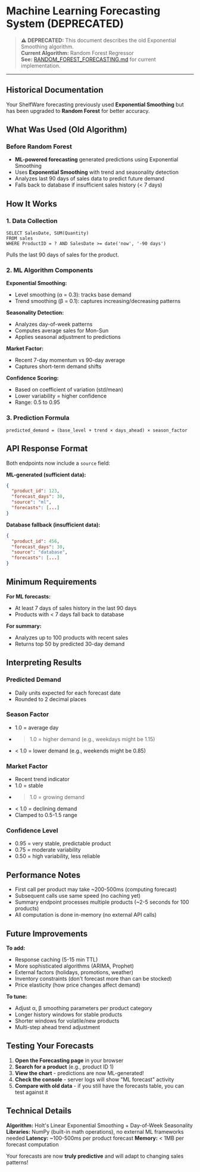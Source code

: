 # Machine Learning Forecasting System (DEPRECATED)

> **⚠️ DEPRECATED:** This document describes the old Exponential Smoothing algorithm.  
> **Current Algorithm:** Random Forest Regressor  
> **See:** [RANDOM_FOREST_FORECASTING.md](RANDOM_FOREST_FORECASTING.md) for current implementation.

---

## Historical Documentation

Your ShelfWare forecasting previously used **Exponential Smoothing** but has been upgraded to **Random Forest** for better accuracy.

## What Was Used (Old Algorithm)

### Before Random Forest
- **ML-powered forecasting** generated predictions using Exponential Smoothing
- Uses **Exponential Smoothing** with trend and seasonality detection
- Analyzes last 90 days of sales data to predict future demand
- Falls back to database if insufficient sales history (< 7 days)

## How It Works

### 1. Data Collection
```
SELECT SalesDate, SUM(Quantity) 
FROM sales 
WHERE ProductID = ? AND SalesDate >= date('now', '-90 days')
```
Pulls the last 90 days of sales for the product.

### 2. ML Algorithm Components

**Exponential Smoothing:**
- Level smoothing (α = 0.3): tracks base demand
- Trend smoothing (β = 0.1): captures increasing/decreasing patterns

**Seasonality Detection:**
- Analyzes day-of-week patterns
- Computes average sales for Mon-Sun
- Applies seasonal adjustment to predictions

**Market Factor:**
- Recent 7-day momentum vs 90-day average
- Captures short-term demand shifts

**Confidence Scoring:**
- Based on coefficient of variation (std/mean)
- Lower variability = higher confidence
- Range: 0.5 to 0.95

### 3. Prediction Formula
```
predicted_demand = (base_level + trend × days_ahead) × season_factor
```

## API Response Format

Both endpoints now include a `source` field:

**ML-generated (sufficient data):**
```json
{
  "product_id": 123,
  "forecast_days": 30,
  "source": "ml",
  "forecasts": [...]
}
```

**Database fallback (insufficient data):**
```json
{
  "product_id": 456,
  "forecast_days": 30,
  "source": "database",
  "forecasts": [...]
}
```

## Minimum Requirements

**For ML forecasts:**
- At least 7 days of sales history in the last 90 days
- Products with < 7 days fall back to database

**For summary:**
- Analyzes up to 100 products with recent sales
- Returns top 50 by predicted 30-day demand

## Interpreting Results

### Predicted Demand
- Daily units expected for each forecast date
- Rounded to 2 decimal places

### Season Factor
- 1.0 = average day
- > 1.0 = higher demand (e.g., weekdays might be 1.15)
- < 1.0 = lower demand (e.g., weekends might be 0.85)

### Market Factor
- Recent trend indicator
- 1.0 = stable
- > 1.0 = growing demand
- < 1.0 = declining demand
- Clamped to 0.5-1.5 range

### Confidence Level
- 0.95 = very stable, predictable product
- 0.75 = moderate variability
- 0.50 = high variability, less reliable

## Performance Notes

- First call per product may take ~200-500ms (computing forecast)
- Subsequent calls use same speed (no caching yet)
- Summary endpoint processes multiple products (~2-5 seconds for 100 products)
- All computation is done in-memory (no external API calls)

## Future Improvements

**To add:**
- Response caching (5-15 min TTL)
- More sophisticated algorithms (ARIMA, Prophet)
- External factors (holidays, promotions, weather)
- Inventory constraints (don't forecast more than can be stocked)
- Price elasticity (how price changes affect demand)

**To tune:**
- Adjust α, β smoothing parameters per product category
- Longer history windows for stable products
- Shorter windows for volatile/new products
- Multi-step ahead trend adjustment

## Testing Your Forecasts

1. **Open the Forecasting page** in your browser
2. **Search for a product** (e.g., product ID 1)
3. **View the chart** - predictions are now ML-generated!
4. **Check the console** - server logs will show "ML forecast" activity
5. **Compare with old data** - if you still have the forecasts table, you can test against it

## Technical Details

**Algorithm:** Holt's Linear Exponential Smoothing + Day-of-Week Seasonality
**Libraries:** NumPy (built-in math operations), no external ML frameworks needed
**Latency:** ~100-500ms per product forecast
**Memory:** < 1MB per forecast computation

Your forecasts are now **truly predictive** and will adapt to changing sales patterns!
